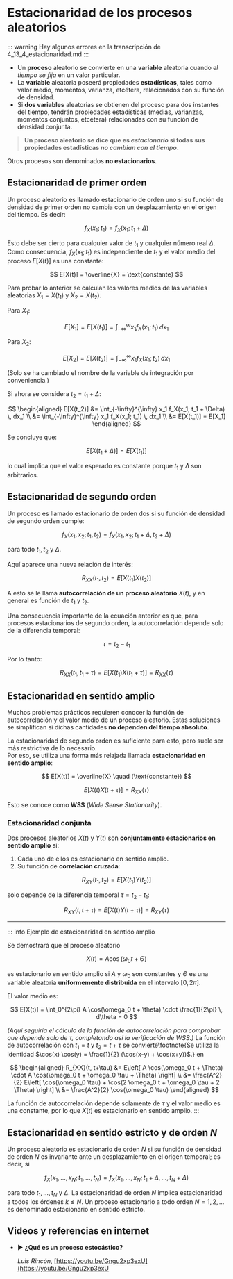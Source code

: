 # Estacionaridad de los procesos aleatorios

::: warning
Hay algunos errores en la transcripción de 4_13_4_estacionaridad.md
:::

- Un **proceso** aleatorio se convierte en una **variable** aleatoria cuando *el tiempo se fija* en un valor particular.  
- La **variable** aleatoria poseerá propiedades **estadísticas**, tales como valor medio, momentos, varianza, etcétera, relacionados con su función de densidad.  
- Si **dos variables** aleatorias se obtienen del proceso para dos instantes del tiempo, tendrán propiedades estadísticas (medias, varianzas, momentos conjuntos, etcétera) relacionadas con su función de densidad conjunta.


> **Un proceso aleatorio se dice que es _estacionario_ si todas sus propiedades estadísticas _no cambian con el tiempo_.**


Otros procesos son denominados **no estacionarios**.


## Estacionaridad de primer orden


Un proceso aleatorio es llamado estacionario de orden uno si su función de densidad de primer orden no cambia con un desplazamiento en el origen del tiempo. Es decir:


$$
f_{X}(x_1; t_1) = f_{X}(x_1; t_1 + \Delta)
$$


Esto debe ser cierto para cualquier valor de $t_1$ y cualquier número real $\Delta$.  
Como consecuencia, $f_{X}(x_1;t_1)$ es independiente de $t_1$ y el valor medio del proceso $E[X(t)]$ es una constante:


$$
E[X(t)] = \overline{X} = \text{constante}
$$


Para probar lo anterior se calculan los valores medios de las variables aleatorias $X_1 = X(t_1)$ y $X_2 = X(t_2)$.


Para $X_1$:


$$
E[X_1] = E[X(t_1)] = \int_{-\infty}^{\infty} x_1 f_X(x_1; t_1) \, dx_1
$$


Para $X_2$:


$$
E[X_2] = E[X(t_2)] = \int_{-\infty}^{\infty} x_1 f_X(x_1; t_2) \, dx_1
$$


(Solo se ha cambiado el nombre de la variable de integración por conveniencia.)


Si ahora se considera $t_2 = t_1 + \Delta$:


$$
\begin{aligned}
E[X(t_2)] &= \int_{-\infty}^{\infty} x_1 f_X(x_1; t_1 + \Delta) \, dx_1 \\
          &= \int_{-\infty}^{\infty} x_1 f_X(x_1; t_1) \, dx_1 \\
          &= E[X(t_1)] = E[X_1]
\end{aligned}
$$


Se concluye que:


$$
E[X(t_1 + \Delta)] = E[X(t_1)]
$$


lo cual implica que el valor esperado es constante porque $t_1$ y $\Delta$ son arbitrarios.


## Estacionaridad de segundo orden


Un proceso es llamado estacionario de orden dos si su función de densidad de segundo orden cumple:


$$
f_X(x_1, x_2; t_1, t_2) = f_X(x_1, x_2; t_1 + \Delta, t_2 + \Delta)
$$


para todo $t_1, t_2$ y $\Delta$.


Aquí aparece una nueva relación de interés:


$$
R_{XX}(t_1, t_2) = E[X(t_1)X(t_2)]
$$


A esto se le llama **autocorrelación de un proceso aleatorio** $X(t)$, y en general es función de $t_1$ y $t_2$.


Una consecuencia importante de la ecuación anterior es que, para procesos estacionarios de segundo orden, la autocorrelación depende solo de la diferencia temporal:


$$
\tau = t_2 - t_1
$$


Por lo tanto:


$$
R_{XX}(t_1, t_1 + \tau) = E[X(t_1)X(t_1 + \tau)] = R_{XX}(\tau)
$$

## Estacionaridad en sentido amplio


Muchos problemas prácticos requieren conocer la función de autocorrelación y el valor medio de un proceso aleatorio. Estas soluciones se simplifican si dichas cantidades **no dependen del tiempo absoluto**.


La estacionaridad de segundo orden es suficiente para esto, pero suele ser más restrictiva de lo necesario.  
Por eso, se utiliza una forma más relajada llamada **estacionaridad en sentido amplio**:


$$
E[X(t)] = \overline{X} \quad (\text{constante})
$$


$$
E[X(t)X(t+\tau)] = R_{XX}(\tau)
$$


Esto se conoce como **WSS** (*Wide Sense Stationarity*).


### Estacionaridad conjunta


Dos procesos aleatorios $X(t)$ y $Y(t)$ son **conjuntamente estacionarios en sentido amplio** si:


1. Cada uno de ellos es estacionario en sentido amplio.  
2. Su función de **correlación cruzada**:


$$
R_{XY}(t_1, t_2) = E[X(t_1) Y(t_2)]
$$


solo depende de la diferencia temporal $\tau = t_2 - t_1$:


$$
R_{XY}(t, t+\tau) = E[X(t) Y(t+\tau)] = R_{XY}(\tau)
$$


---


::: info Ejemplo de estacionaridad en sentido amplio


Se demostrará que el proceso aleatorio


$$
X(t) = A \cos(\omega_0 t + \Theta)
$$


es estacionario en sentido amplio si $A$ y $\omega_0$ son constantes y $\Theta$ es una variable aleatoria **uniformemente distribuida** en el intervalo $[0, 2\pi]$.


El valor medio es:


$$
E[X(t)] = \int_0^{2\pi} A \cos(\omega_0 t + \theta) \cdot \frac{1}{2\pi} \, d\theta = 0
$$


*(Aquí seguiría el cálculo de la función de autocorrelación para comprobar que depende solo de $\tau$, completando así la verificación de WSS.)*
La función de autocorrelación con $t_1 = t$ y $t_2 = t + \tau$ se convierte\footnote{Se utiliza la identidad $\cos(x) \cos(y) = \frac{1}{2} (\cos(x-y) + \cos(x+y))$.} en


$$
\begin{aligned}
 R_{XX}(t, t+\tau) &= E\left[ A \cos(\omega_0 t + \Theta) \cdot A \cos(\omega_0 t + \omega_0 \tau + \Theta) \right] \\
                   &= \frac{A^2}{2} E\left[ \cos(\omega_0 \tau) + \cos(2 \omega_0 t + \omega_0 \tau + 2 \Theta) \right] \\
                   &= \frac{A^2}{2} \cos(\omega_0 \tau)
\end{aligned}
$$


La función de autocorrelación depende solamente de $\tau$ y el valor medio es una constante, por lo que $X(t)$ es estacionario en sentido amplio.
:::

## Estacionaridad en sentido estricto y de orden $N$


Un proceso aleatorio es estacionario de orden $N$ si su función de densidad de orden $N$ es invariante ante un desplazamiento en el origen temporal; es decir, si


$$
f_{X}(x_1, \ldots, x_N; t_1, \ldots, t_N) = f_{X}(x_1, \ldots, x_N; t_1 + \Delta, \ldots, t_N + \Delta)
$$


para todo $t_1, \ldots, t_N$ y $\Delta$. La estacionaridad de orden $N$ implica estacionaridad a todos los órdenes $k \leq N$. Un proceso estacionario a todo orden $N = 1, 2, \ldots$ es denominado estacionario en sentido estricto.

## Videos y referencias en internet


- ▶️ **¿Qué es un proceso estocástico?**


  *Luis Rincón*, [https://youtu.be/Gngu2xp3exU](https://youtu.be/Gngu2xp3exU
